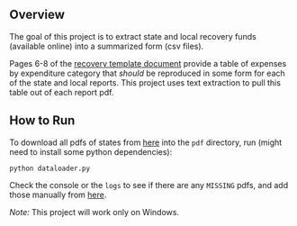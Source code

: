 ## Overview

The goal of this project is to extract state and local recovery funds (available online) into a summarized form (csv files).

Pages 6-8 of the [recovery template document](pdf/ReportTemplate.pdf) provide a table of expenses by expenditure category that _should_ be reproduced in some form for each of the state and local reports. This project uses text extraction to pull this table out of each report pdf.

## How to Run

To download all pdfs of states from [here](https://www.nasbo.org/mainsite/resources/covid-19-relief-funds-guidance-and-resources/state-recovery-plans) into the `pdf` directory, run (might need to install some python dependencies):

    python dataloader.py

Check the console or the `logs` to see if there are any `MISSING` pdfs, and add those manually from [here](https://www.nasbo.org/mainsite/resources/covid-19-relief-funds-guidance-and-resources/state-recovery-plans).

_Note:_ This project will work only on Windows.

